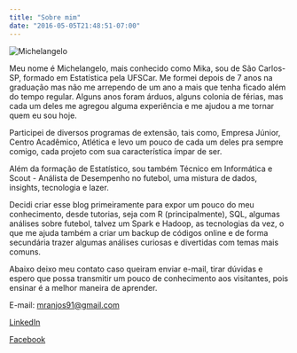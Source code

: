 ```yaml
---
title: "Sobre mim"
date: "2016-05-05T21:48:51-07:00"
---
```


![Michelangelo](/about/Michelangelo_v2.png)

Meu nome é Michelangelo, mais conhecido como Mika, sou de São Carlos-SP, formado em Estatística pela UFSCar. Me formei depois de 7 anos na graduação mas não me arrependo de um ano a mais que tenha ficado além do tempo regular. Alguns anos foram árduos, alguns colonia de férias, mas cada um deles me agregou alguma experiência e me ajudou a me tornar quem eu sou hoje.

Participei de diversos programas de extensão, tais como, Empresa Júnior, Centro Acadêmico, Atlética e levo um pouco de cada um deles pra sempre comigo, cada projeto com sua característica ímpar de ser.

Além da formação de Estatístico, sou também Técnico em Informática e Scout - Análista de Desempenho no futebol, uma mistura de dados, insights, tecnologia e lazer.

Decidi criar esse blog primeiramente para expor um pouco do meu conhecimento, desde tutorias, seja com R (principalmente), SQL, algumas análises sobre futebol, talvez um Spark e Hadoop, as tecnologias da vez, o que me ajuda também a criar um backup de códigos online e de forma secundária trazer algumas análises curiosas e divertidas com temas mais comuns. 

Abaixo deixo meu contato caso queiram enviar e-mail, tirar dúvidas e espero que possa transmitir um pouco de conhecimento aos visitantes, pois ensinar é a melhor maneira de aprender.

E-mail: mranjos91@gmail.com

[LinkedIn](https://www.linkedin.com/in/michelangelo-redondo-dos-anjos-2a817551/)

[Facebook](https://www.facebook.com/michelangelo.r.a?ref=bookmarks)

